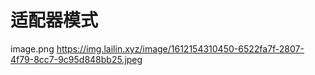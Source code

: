 # 适配器模式
image.png
https://img.lailin.xyz/image/1612154310450-6522fa7f-2807-4f79-8cc7-9c95d848bb25.jpeg
